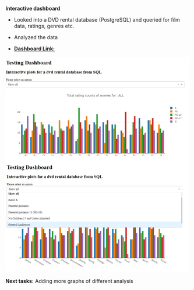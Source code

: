**Interactive dashboard**

- Looked into a DVD rental database (PostgreSQL) and queried for film data, ratings, genres etc.
- Analyzed the data

- <a href="https://nyantest5050.herokuapp.com/">**Dashboard Link:**  </a>

<img src="dashboard_pic.jpg" width="650">


**Next tasks:** Adding more graphs of different analysis
